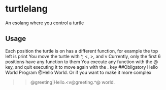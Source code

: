 # turtlelang
An esolang where you control a turtle
## Usage
Each position the turtle is on has a different function, for example the top left is print
You move the turtle with ^, <, >, and v
Currently, only the first 6 positions have any function to them
You execute any function with the @ key, and quit executing it to move again with the . key
##Obligatory Hello World Program
@Hello World.
Or if you want to make it more complex
>>@greeting|Hello.<v@greeting.^@ world.
